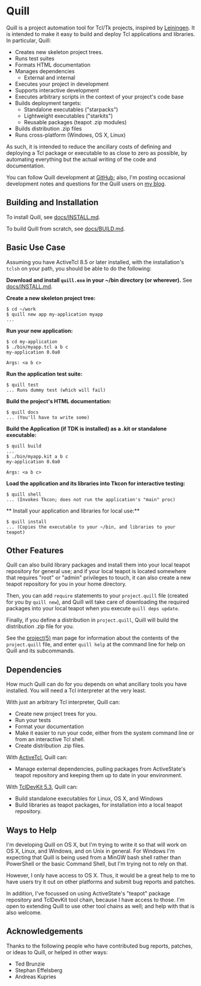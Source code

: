 # Quill

Quill is a project automation tool for Tcl/Tk projects, inspired by
[Leiningen](http://leiningen.org).  It is intended to make it easy to 
build and deploy Tcl applications and libraries.  In particular,
Quill:

* Creates new skeleton project trees.
* Runs test suites
* Formats HTML documentation
* Manages dependencies
  * External and internal
* Executes your project in development
* Supports interactive development
* Executes arbitrary scripts in the context of your project's code base
* Builds deployment targets:
  * Standalone executables ("starpacks")
  * Lightweight executables ("starkits")
  * Reusable packages (teapot .zip modules)
* Builds distribution .zip files
* Runs cross-platform (Windows, OS X, Linux)

As such, it is intended to reduce the ancillary costs of defining and
deploying a Tcl package or executable to as close to zero as possible, by
automating everything but the actual writing of the code and documentation. 

You can follow Quill development at
[GitHub](https://github.com/wduquette/tcl-quill); also, I'm posting 
occasional development notes and questions for the Quill users on 
[my blog](http://www.foothills.wjduquette.com/blog/).

## Building and Installation

To install Quill, see [docs/INSTALL.md](./docs/INSTALL.md).

To build Quill from scratch, see [docs/BUILD.md](./docs/BUILD.md).


## Basic Use Case

Assuming you have ActiveTcl 8.5 or later installed, with the installation's
`tclsh` on your path, you should be able to do the following:

**Download and install `quill.exe` in your ~/bin directory (or wherever).**
See [docs/INSTALL.md](./docs/INSTALL.md).

**Create a new skeleton project tree:**

```
$ cd ~/work
$ quill new app my-application myapp
...
```

**Run your new application:**

```
$ cd my-application
$ ./bin/myapp.tcl a b c
my-application 0.0a0

Args: <a b c>
```

**Run the application test suite:**

```
$ quill test
... Runs dummy test (which will fail)
```

**Build the project's HTML documentation:**

```
$ quill docs
... (You'll have to write some)
```

**Build the Application (if TDK is installed) as a .kit or standalone
executable:**

```
$ quill build
...
$ ./bin/myapp.kit a b c
my-application 0.0a0

Args: <a b c>
```

**Load the application and its libraries into Tkcon for interactive
testing:**

```
$ quill shell
... (Invokes Tkcon; does not run the application's "main" proc)
```

** Install your application and libraries for local use:**

```
$ quill install
... (Copies the executable to your ~/bin, and libraries to your teapot)
```

## Other Features

Quill can also build library packages and install them into your local
teapot repository for general use; and if your local teapot is located
somewhere that requires "root" or "admin" privileges to touch, it can
also create a new teapot repository for you in your home directory.

Then, you can add `require` statements to your `project.quill` file
(created for you by `quill new`), and Quill will take care of downloading
the required packages into your local teapot when you execute 
`quill deps update`.

Finally, if you define a distribution in `project.quill`, Quill will build
the distribution .zip file for you.

See the [project(5)](./docs/man5/project.manpage) man page for information 
about the contents of the `project.quill` file, and enter `quill help` at the
command line for help on Quill and its subcommands.

## Dependencies

How much Quill can do for you depends on what ancillary tools you have 
installed.  You will need a Tcl interpreter at the very least.

With just an arbitrary Tcl interpreter, Quill can:

* Create new project trees for you.
* Run your tests
* Format your documentation
* Make it easier to run your code, either from the system command line or 
  from an interactive Tcl shell.
* Create distribution .zip files.

With [ActiveTcl](http://www.activestate.com/activetcl), Quill can:

* Manage external dependencies, pulling packages from ActiveState's
  teapot repository and keeping them up to date in your environment.

With [TclDevKit 5.3](http://www.activestate.com/tcl-dev-kit), Quill can:

* Build standalone executables for Linux, OS X, and Windows
* Build libraries as teapot packages, for installation into a local
  teapot repository. 

## Ways to Help

I'm developing Quill on OS X, but I'm trying to write it so that will work 
on OS X, Linux, and Windows, and on Unix in general.  For Windows I'm 
expecting that Quill is being used from a MinGW bash shell rather than 
PowerShell or the basic Command Shell, but I'm trying not to rely on that.

However, I only have access to OS X.  Thus, it would be 
a great help to me to have users try it out on other platforms and submit
bug reports and patches.

In addition, I've focussed on using ActiveState's "teapot" package 
repository and TclDevKit tool chain, because I have access to those.
I'm open to extending Quill to use other tool chains as well; and help
with that is also welcome.

## Acknowledgements

Thanks to the following people who have contributed bug reports, patches,
or ideas to Quill, or helped in other ways:

* Ted Brunzie
* Stephan Effelsberg
* Andreas Kupries

